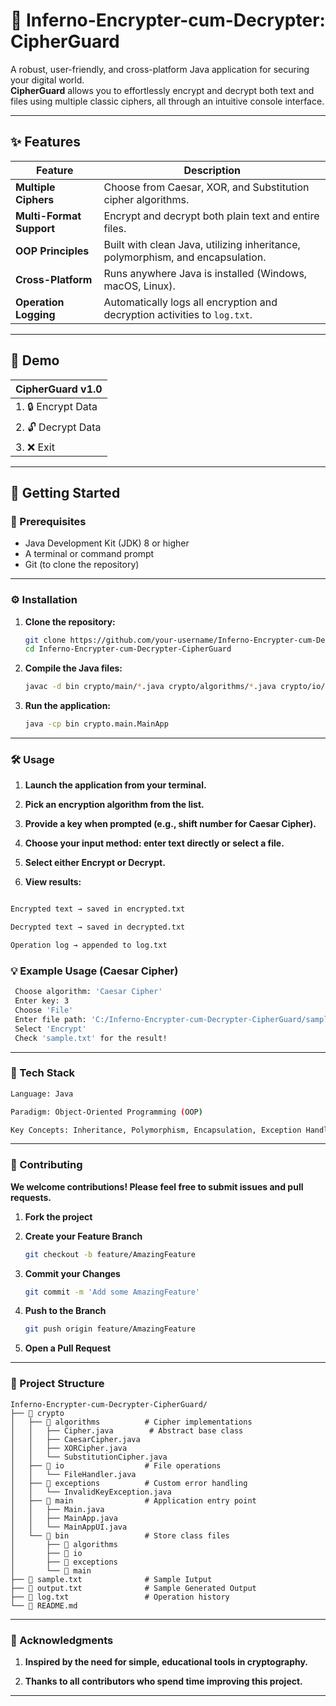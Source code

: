 # 🔐 Inferno-Encrypter-cum-Decrypter: CipherGuard

A robust, user-friendly, and cross-platform Java application for securing your digital world.  
**CipherGuard** allows you to effortlessly encrypt and decrypt both text and files using multiple classic ciphers, all through an intuitive console interface.

---

## ✨ Features

| Feature | Description |
|----------|-------------|
| **Multiple Ciphers** | Choose from Caesar, XOR, and Substitution cipher algorithms. |
| **Multi-Format Support** | Encrypt and decrypt both plain text and entire files. |
| **OOP Principles** | Built with clean Java, utilizing inheritance, polymorphism, and encapsulation. |
| **Cross-Platform** | Runs anywhere Java is installed (Windows, macOS, Linux). |
| **Operation Logging** | Automatically logs all encryption and decryption activities to `log.txt`. |

---

## 📸 Demo
| CipherGuard v1.0 |
|-----------------------|
| 1. 🔒 Encrypt Data |
| 2. 🔓 Decrypt Data |
| 3. ❌ Exit |

---

## 🚀 Getting Started

### 🧩 Prerequisites

- Java Development Kit (JDK) 8 or higher  
- A terminal or command prompt  
- Git (to clone the repository)

---

### ⚙️ Installation

1. **Clone the repository:**
   ```bash
   git clone https://github.com/your-username/Inferno-Encrypter-cum-Decrypter-CipherGuard.git
   cd Inferno-Encrypter-cum-Decrypter-CipherGuard

2. **Compile the Java files:**
   ```bash
   javac -d bin crypto/main/*.java crypto/algorithms/*.java crypto/io/*.java crypto/exceptions/*.java

3. **Run the application:**
   ```bash
   java -cp bin crypto.main.MainApp

---

### 🛠️ Usage

1. **Launch the application from your terminal.**

2. **Pick an encryption algorithm from the list.**

3. **Provide a key when prompted (e.g., shift number for Caesar Cipher).**

4. **Choose your input method: enter text directly or select a file.** 

5. **Select either Encrypt or Decrypt.**

6. **View results:**

```bash

Encrypted text → saved in encrypted.txt

Decrypted text → saved in decrypted.txt

Operation log → appended to log.txt

```

### 💡 Example Usage (Caesar Cipher)
```bash
 Choose algorithm: 'Caesar Cipher'
 Enter key: 3
 Choose 'File'
 Enter file path: 'C:/Inferno-Encrypter-cum-Decrypter-CipherGuard/sample.txt'
 Select 'Encrypt'
 Check 'sample.txt' for the result!
```

---

### 🧰 Tech Stack

```bash
Language: Java

Paradigm: Object-Oriented Programming (OOP)

Key Concepts: Inheritance, Polymorphism, Encapsulation, Exception Handling, File I/O
```

---

### 👥 Contributing

   **We welcome contributions! Please feel free to submit issues and pull requests.**

1. **Fork the project**

2. **Create your Feature Branch**
   ```bash
   git checkout -b feature/AmazingFeature
   ```

3. **Commit your Changes**
   ```bash
   git commit -m 'Add some AmazingFeature'
   ```

4. **Push to the Branch**
   ```bash
   git push origin feature/AmazingFeature
   ```

5. **Open a Pull Request**

---

### 📁 Project Structure

```text
Inferno-Encrypter-cum-Decrypter-CipherGuard/
├── 📂 crypto
│   ├── 📂 algorithms          # Cipher implementations
│   │   ├── Cipher.java        # Abstract base class
│   │   ├── CaesarCipher.java
│   │   ├── XORCipher.java
│   │   └── SubstitutionCipher.java
│   ├── 📂 io                  # File operations
│   │   └── FileHandler.java
│   ├── 📂 exceptions          # Custom error handling
│   │   └── InvalidKeyException.java
│   ├── 📂 main                # Application entry point
│   │   ├── Main.java
│   │   ├── MainApp.java
│   │   └── MainAppUI.java
│   └── 📂 bin                 # Store class files
│       ├── 📂 algorithms
│       ├── 📂 io
│       ├── 📂 exceptions
│       └── 📂 main
├── 📜 sample.txt              # Sample Iutput
├── 📜 output.txt              # Sample Generated Output
├── 📜 log.txt                 # Operation history
└── 📜 README.md
```
---

### 🙌 Acknowledgments

1. **Inspired by the need for simple, educational tools in cryptography.**

2. **Thanks to all contributors who spend time improving this project.**

---
